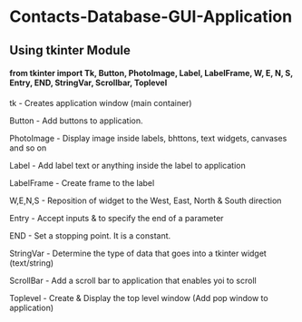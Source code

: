 # Contacts-Database-GUI-Application

<h2>Using tkinter Module</h2>

<h4>from tkinter import Tk, Button, PhotoImage, Label, LabelFrame, W, E, N, S, Entry, END, StringVar, Scrollbar, Toplevel</h4>

tk - Creates application window (main container)

Button - Add buttons to application.

PhotoImage - Display image inside labels, bhttons, text widgets, canvases and so on

Label - Add label text or anything inside the label to application

LabelFrame - Create frame to the label

W,E,N,S - Reposition of widget to the West, East, North & South direction

Entry - Accept inputs & to specify the end of a parameter

END - Set a stopping point. It is a constant.

StringVar - Determine the type of data that goes into a tkinter widget (text/string)

ScrollBar - Add a scroll bar to application that enables yoi to scroll

Toplevel - Create & Display the top level window (Add pop window to application)

